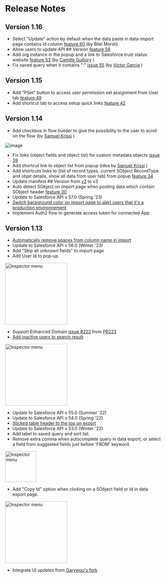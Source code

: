 # Release Notes

## Version 1.16

* Select "Update" action by default when the data paste in data-import page contains Id column [feature 60](https://github.com/tprouvot/Salesforce-Inspector-reloaded/issues/60) (by Bilel Morsli)
* Allow users to update API ## Version [feature 58](https://github.com/tprouvot/Salesforce-Inspector-reloaded/issues/58)
* Add org instance in the popup and a link to Salesforce trust status website [feature 53](https://github.com/tprouvot/Salesforce-Inspector-reloaded/issues/53) (by [Camille Guillory](https://github.com/CamilleGuillory) )
* Fix saved query when it contains ":" [issue 55](https://github.com/tprouvot/Salesforce-Inspector-reloaded/issues/55) (by [Victor Garcia](https://github.com/victorgz/) )

## Version 1.15

* Add "PSet" button to access user permission set assignment from User tab [feature 49](https://github.com/tprouvot/Salesforce-Inspector-reloaded/issues/49)
* Add shortcut tab to access setup quick links [feature 42](https://github.com/tprouvot/Salesforce-Inspector-reloaded/issues/42)

## Version 1.14

*  Add checkbox in flow builder to give the possibility to the user to scroll on the flow (by [Samuel Krissi](https://github.com/samuelkrissi) )

![image](https://user-images.githubusercontent.com/96471586/226161542-cbedec0a-8988-4559-9152-d067ea6f9cb6.png)

* Fix links (object fields and object list) for custom metadata objects [issue 39](https://github.com/tprouvot/Salesforce-Inspector-reloaded/issues/39)
* Add shortcut link to object list from popup (idea by [Samuel Krissi](https://github.com/samuelkrissi) )
* Add shortcuts links to (list of record types, current SObject RecordType and objet details, show all data from user tab) from popup [feature 34](https://github.com/tprouvot/Salesforce-Inspector-reloaded/issues/34)
* Update manifest ## Version from [v2](https://developer.chrome.com/docs/extensions/mv3/mv2-sunset/) to v3
* Auto detect SObject on import page when posting data which contain SObject header [feature 30](https://github.com/tprouvot/Salesforce-Inspector-reloaded/issues/30)
* Update to Salesforce API v 57.0 (Spring '23)
* [Switch background color on import page to alert users that it's a production environnement](https://github.com/tprouvot/Salesforce-Inspector-reloaded/issues/20)
* Implement Auth2 flow to generate access token for connected App

## Version 1.13

* [Automatically remove spaces from column name in import](https://github.com/tprouvot/Salesforce-Inspector-reloaded/issues/23)
* Update to Salesforce API v 56.0 (Winter '23)
* Add "Skip all unknown fields" to import page
* Add User Id to pop-up

<img alt="Inspector menu" src="https://github.com/tprouvot/Salesforce-Inspector-reloaded/tree/master/docs/screenshots/add-user-id.png" height="200">

* Support Enhanced Domain [issue #222](https://github.com/sorenkrabbe/Chrome-Salesforce-inspector/issues/222) from [PR223](https://github.com/sorenkrabbe/Chrome-Salesforce-inspector/pull/223)
* [Add inactive users to search result](https://github.com/tprouvot/Salesforce-Inspector-reloaded/issues/21)

<img alt="Inspector menu" src="https://github.com/tprouvot/Salesforce-Inspector-reloaded/tree/master/docs/screenshots/issue21.png" height="200">

* Update to Salesforce API v 55.0 (Summer '22)
* Update to Salesforce API v 54.0 (Spring '22)
* [Sticked table header to the top on export](https://github.com/tprouvot/Salesforce-Inspector-reloaded/issues/10)
* Update to Salesforce API v 53.0 (Winter '22)
* Add label to saved query and sort list.
* Remove extra comma when autocomplete query in data export, or select a field from suggested fields just before 'FROM' keyword.

<img alt="Inspector menu" src="https://github.com/tprouvot/Salesforce-Inspector-reloaded/tree/master/docs/screenshots/7_latest_comma.png" height="100">

* Add "Copy Id" option when clicking on a SObject field or Id in data export page.

<img alt="Inspector menu" src="https://github.com/tprouvot/Salesforce-Inspector-reloaded/tree/master/docs/screenshots/8_copy_id.png" height="200">

* Integrate UI updates from [Garywoo's fork](https://github.com/Garywoo/Chrome-Salesforce-inspector)